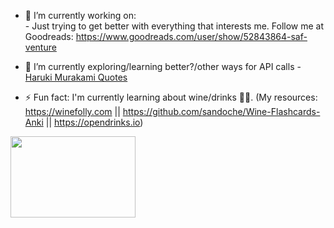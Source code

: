 - 🌱 I’m currently working on: <br>
       - Just trying to get better with everything that interests me. Follow me at Goodreads: https://www.goodreads.com/user/show/52843864-saf-venture
           
- 🔭 I’m currently exploring/learning better?/other ways for API calls - <a href="https://haruki-murakami-quotes.herokuapp.com/api/v1/quotes" target="_blank">Haruki Murakami Quotes</a>

- ⚡ Fun fact: I'm currently learning about wine/drinks 🍾🍷. (My resources: https://winefolly.com || https://github.com/sandoche/Wine-Flashcards-Anki || https://opendrinks.io)

<img src="https://media.giphy.com/media/FPbnShq1h1IS5FQyPD/giphy.gif" width="200" height="130">

<!--
**jsafe00/jsafe00** is a ✨ _special_ ✨ repository because its `README.md` (this file) appears on your GitHub profile.

Here are some ideas to get you started:

- 🔭 I’m currently working on ...
- 🌱 I’m currently learning ...
- 👯 I’m looking to collaborate on ...
- 🤔 I’m looking for help with ...
- 💬 Ask me about ...
- 📫 How to reach me: ...
- 😄 Pronouns: ...
- ⚡ Fun fact: ...
-->
